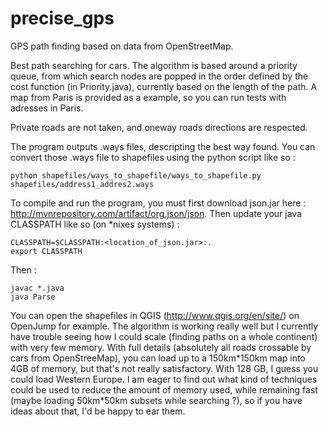 # precise_gps
GPS path finding based on data from OpenStreetMap.

Best path searching for cars. The algorithm is based around a priority queue, from which search nodes are popped in the order defined by the cost function (in Priority.java), currently based on the length of the path.
A map from Paris is provided as a example, so you can run tests with adresses in Paris.

Private roads are not taken, and oneway roads directions are respected.

The program outputs .ways files, descripting the best way found. You can convert those .ways file to shapefiles using the python script like so :
```
python shapefiles/ways_to_shapefile/ways_to_shapefile.py shapefiles/address1_addres2.ways
```

To compile and run the program, you must first download json.jar here : http://mvnrepository.com/artifact/org.json/json. Then update your java CLASSPATH like so (on *nixes systems) :
```
CLASSPATH=$CLASSPATH:<location_of_json.jar>:.
export CLASSPATH
```
Then :
```
javac *.java
java Parse
```
You can open the shapefiles in QGIS (http://www.qgis.org/en/site/) on OpenJump for example.
The algorithm is working really well but I currently have trouble seeing how I could scale (finding paths on a whole continent) with very few memory. With full details (absolutely all roads crossable by cars from OpenStreeMap), you can load up to a 150km\*150km map into 4GB of memory, but that's not really satisfactory. With 128 GB, I guess you could load Western Europe. I am eager to find out what kind of techniques could be used to reduce the amount of memory used, while remaining fast (maybe loading 50km*50km subsets while searching ?), so if you have ideas about that, I'd be happy to ear them.
